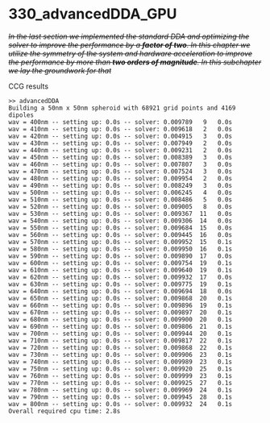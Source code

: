 # 330_advancedDDA_GPU

~~*In the last section we implemented the standard DDA and optimizing the solver to improve the performance by a __factor of two__. In this chapter we utilize the symmetry of the system and hardware acceleration to improve the performance by more than __two orders of magnitude__. In this subchapter we lay the groundwork for that*~~

CCG results

    >> advancedDDA
    Building a 50nm x 50nm spheroid with 68921 grid points and 4169 dipoles
    wav = 400nm -- setting up: 0.0s -- solver: 0.009789   9   0.0s 
    wav = 410nm -- setting up: 0.0s -- solver: 0.009618   2   0.0s 
    wav = 420nm -- setting up: 0.0s -- solver: 0.004915   3   0.0s 
    wav = 430nm -- setting up: 0.0s -- solver: 0.007949   2   0.0s 
    wav = 440nm -- setting up: 0.0s -- solver: 0.009231   2   0.0s 
    wav = 450nm -- setting up: 0.0s -- solver: 0.008389   3   0.0s 
    wav = 460nm -- setting up: 0.0s -- solver: 0.007807   3   0.0s 
    wav = 470nm -- setting up: 0.0s -- solver: 0.007524   3   0.0s 
    wav = 480nm -- setting up: 0.0s -- solver: 0.009954   2   0.0s 
    wav = 490nm -- setting up: 0.0s -- solver: 0.008249   3   0.0s 
    wav = 500nm -- setting up: 0.0s -- solver: 0.006245   4   0.0s 
    wav = 510nm -- setting up: 0.0s -- solver: 0.008486   5   0.0s 
    wav = 520nm -- setting up: 0.0s -- solver: 0.009005   8   0.0s 
    wav = 530nm -- setting up: 0.0s -- solver: 0.009367  11   0.0s 
    wav = 540nm -- setting up: 0.0s -- solver: 0.009306  14   0.0s 
    wav = 550nm -- setting up: 0.0s -- solver: 0.009684  15   0.0s 
    wav = 560nm -- setting up: 0.0s -- solver: 0.009445  16   0.0s 
    wav = 570nm -- setting up: 0.0s -- solver: 0.009952  15   0.1s 
    wav = 580nm -- setting up: 0.0s -- solver: 0.009950  16   0.1s 
    wav = 590nm -- setting up: 0.0s -- solver: 0.009890  17   0.0s 
    wav = 600nm -- setting up: 0.0s -- solver: 0.009754  19   0.1s 
    wav = 610nm -- setting up: 0.0s -- solver: 0.009640  19   0.1s 
    wav = 620nm -- setting up: 0.0s -- solver: 0.009932  17   0.0s 
    wav = 630nm -- setting up: 0.0s -- solver: 0.009775  19   0.1s 
    wav = 640nm -- setting up: 0.0s -- solver: 0.009694  18   0.0s 
    wav = 650nm -- setting up: 0.0s -- solver: 0.009868  20   0.1s 
    wav = 660nm -- setting up: 0.0s -- solver: 0.009896  19   0.1s 
    wav = 670nm -- setting up: 0.0s -- solver: 0.009897  20   0.1s 
    wav = 680nm -- setting up: 0.0s -- solver: 0.009900  20   0.1s 
    wav = 690nm -- setting up: 0.0s -- solver: 0.009806  21   0.1s 
    wav = 700nm -- setting up: 0.0s -- solver: 0.009944  20   0.1s 
    wav = 710nm -- setting up: 0.0s -- solver: 0.009817  22   0.1s 
    wav = 720nm -- setting up: 0.0s -- solver: 0.009868  22   0.1s 
    wav = 730nm -- setting up: 0.0s -- solver: 0.009906  23   0.1s 
    wav = 740nm -- setting up: 0.0s -- solver: 0.009989  23   0.1s 
    wav = 750nm -- setting up: 0.0s -- solver: 0.009920  25   0.1s 
    wav = 760nm -- setting up: 0.0s -- solver: 0.009999  23   0.1s 
    wav = 770nm -- setting up: 0.0s -- solver: 0.009925  27   0.1s 
    wav = 780nm -- setting up: 0.0s -- solver: 0.009969  24   0.1s 
    wav = 790nm -- setting up: 0.0s -- solver: 0.009945  28   0.1s 
    wav = 800nm -- setting up: 0.0s -- solver: 0.009932  24   0.1s 
    Overall required cpu time: 2.8s